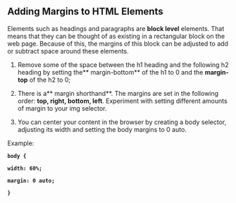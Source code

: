 ## Adding Margins to HTML Elements

Elements such as headings and paragraphs are **block level** elements. That means that they can be thought of as existing in a rectangular block on the web page. Because of this, the margins of this block can be adjusted to add or subtract space around these elements.

1. Remove some of the space between the h1 heading and the following h2 heading by setting the** margin-bottom** of the h1 to 0 and the **margin- top** of the h2 to 0;

2. There is a** margin shorthand**. The margins are set in the following order: **top, right, bottom, left**. Experiment with setting different amounts of margin to your img selector.

3. You can center your content in the browser by creating a body selector, adjusting its width and setting the body margins to 0 auto.

Example:

**`body {`**

**`width: 60%;`**

**`margin: 0 auto;`**

**`}`**


